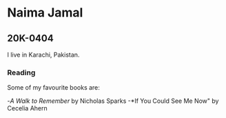 # Naima Jamal

## 20K-0404

I live in Karachi, Pakistan.

### Reading

Some of my favourite books are:

-*A Walk to Remember* by Nicholas Sparks
-*If You Could See Me Now" by Cecelia Ahern

